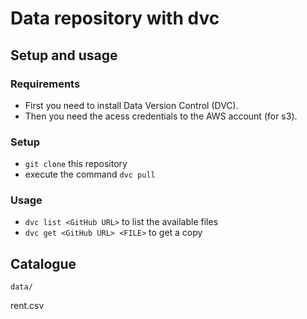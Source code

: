 # Data repository with dvc
## Setup and usage
### Requirements
* First you need to install Data Version Control (DVC).
* Then you need the acess credentials to the AWS account (for s3).
### Setup
* `git clone` this repository
* execute the command `dvc pull`
### Usage
* `dvc list <GitHub URL>` to list the available files
* `dvc get <GitHub URL> <FILE>` to get a copy
## Catalogue
`data/`

rent.csv
